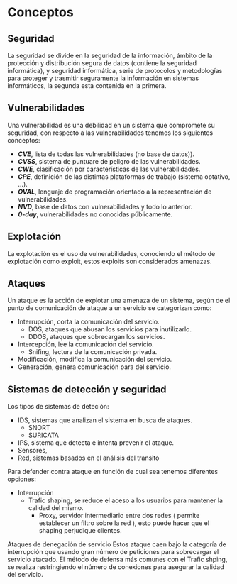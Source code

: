 # Conceptos
## Seguridad
La seguridad se divide en la seguridad de la información, ámbito de la protección y distribución segura de datos (contiene la seguridad informática), y seguridad informática, serie de protocolos y metodologías para proteger y trasmitir seguramente la información en sistemas informáticos, la segunda esta contenida en la primera.
## Vulnerabilidades
Una vulnerabilidad es una debilidad en un sistema que compromete su seguridad, con respecto a las vulnerabilidades tenemos los siguientes conceptos:
- ***CVE***, lista de todas las vulnerabilidades (no base de datos)).
- ***CVSS***, sistema de puntuare de peligro de las vulnerabilidades.
- ***CWE***, clasificación por características de las vulnerabilidades.
- ***CPE***, definición de las distintas plataformas de trabajo (sistema optativo, ...).
- ***OVAL***, lenguaje de programación orientado a la representación de vulnerabilidades.
- ***NVD***, base de datos con vulnerabilidades y todo lo anterior.
- ***0-day***, vulnerabilidades no conocidas públicamente.

## Explotación
La explotación es el uso de vulnerabilidades, conociendo el método de explotación como exploit, estos exploits son considerados amenazas.
## Ataques
Un ataque es la acción de explotar una amenaza de un sistema, según de el punto de comunicación de ataque a un servicio se categorizan como:
- Interrupción, corta la comunicación del servicio.
	- DOS, ataques que abusan los servicios para inutilizarlo.
	- DDOS, ataques que sobrecargan los servicios.
- Intercepción, lee la comunicación del servicio.
	- Snifing, lectura de la comunicación privada.
- Modificación, modifica la comunicación del servicio.
- Generación, genera comunicación para del servicio.

## Sistemas de detección y seguridad
Los tipos de sistemas de deteción:
- IDS, sistemas que analizan el sistema en busca de ataques.
	- SNORT
	- SURICATA
- IPS, sistema que detecta e intenta prevenir el ataque.
- Sensores,
- Red, sistemas basados en el análisis del transito

Para defender contra ataque en función de cual sea tenemos diferentes opciones:
- Interrupción
	- Trafic shaping, se reduce el aceso a los usuarios para mantener la calidad del mismo.
		- Proxy, servidor intermediario entre dos redes ( permite establecer un filtro sobre la red ), esto puede hacer que el shaping perjudique clientes.

Ataques de denegación de servicio
Estos ataque caen bajo la categoría de interrupción que usando gran número de peticiones para sobrecargar el servicio atacado. El método de defensa más comunes con el Trafic shping, se realiza restringiendo el número de conexiones para asegurar la calidad del servicio.
